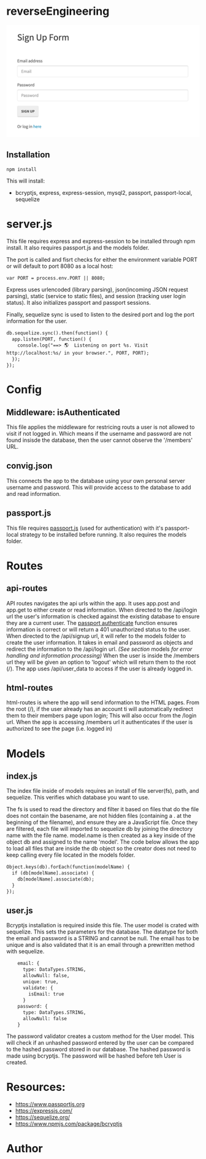 # reverseEngineering

![sample](sample.png)

## Installation

``` 
npm install
```
This will install:
* bcryptjs, express, express-session, mysql2, passport, passport-local, sequelize

# server.js

This file requires express and express-session to be installed through npm install. It also requires passport.js and the models folder. 

The port is called and fisrt checks for either the environment variable PORT or will default to port 8080 as a local host:
```
var PORT = process.env.PORT || 8080;
```
Express uses urlencoded (library parsing), json(incoming JSON request parsing), static (service to static files), and session (tracking user login status). It also initializes passport and passport sessions.

Finally, sequelize sync is used to listen to the desired port and log the port information for the user.

```
db.sequelize.sync().then(function() {
  app.listen(PORT, function() {
    console.log("==> 🌎  Listening on port %s. Visit http://localhost:%s/ in your browser.", PORT, PORT);
  });
});
```

# Config

## Middleware: isAuthenticated

This file applies the middleware for restricing routs a user is not allowed to visit if not logged in. Which means if the username and password are not found insisde the database, then the user cannot observe the '/members' URL. 

## convig.json

This connects the app to the database using your own personal server username and password. This will provide access to the database to add and read information.

## passport.js

This file requires [passport.js](https://www.passportjs.org) (used for authentication) with it's passport-local strategy to be installed before running. It also requires the models folder. 

# Routes

## api-routes

API routes navigates the api urls within the app. It uses app.post and app.get to either create or read information. When directed to the /api/login url the user's information is checked against the existing database to ensure they are a current user. The [passport authenticate](http://www.passportjs.org/docs/authenticate/) function ensures information is correct or will return a 401 unauthorized status to the user. When directed to the /api/signup url, it will refer to the models folder to create the user information. It takes in email and password as objects and redirect the information to the /api/login url. _(See section_ models _for error handling and information processing)_ When the user is inside the /members url they will be given an option to 'logout' which will return them to the root (/). The app uses /api/user_data to access if the user is already logged in.  

## html-routes

html-routes is where the app will send information to the HTML pages. From the root (/), if the user already has an account ti will automatically redirect them to their members page upon login; This will also occur from the /login url. When the app is accessing /members url it authenticates if the user is authorized to see the page (i.e. logged in)

# Models

## index.js

The index file inside of models requires an install of file server(fs), path, and sequelize. This verifies which database you want to use. 

The fs is used to read the directory and filter it based on files that do the file does not contain the basename, are not hidden files (containing a . at the beginning of the filename), and ensure they are a JavaScript file. Once they are filtered, each file will imported to sequelize db by joining the directory name with the file name. model.name is then created as a key inside of the object db and assigned to the name 'model'. The code below allows the app to load all files that are inside the db object so the creator does not need to keep calling every file located in the models folder.

```
Object.keys(db).forEach(function(modelName) {
  if (db[modelName].associate) {
    db[modelName].associate(db);
  }
});
```

## user.js

Bcryptjs installation is required inside this file. The user model is crated with sequelize. This sets the parameters for the database. The datatype for both the email and password is a STRING and cannot be null. The email has to be unique and is also validated that it is an email through a prewritten method with sequelize. 

```
    email: {
      type: DataTypes.STRING,
      allowNull: false,
      unique: true,
      validate: {
        isEmail: true
      }
    password: {
      type: DataTypes.STRING,
      allowNull: false
    }
```
The password validator creates a custom method for the User model. This will check if an unhashed password entered by the user can be compared to the hashed password stored in our database. The hashed password is made using bcryptjs. The password will be hashed before teh User is created.


# Resources:

* https://www.passportjs.org
* https://expressjs.com/
* https://sequelize.org/
* https://www.npmjs.com/package/bcryptjs

# Author